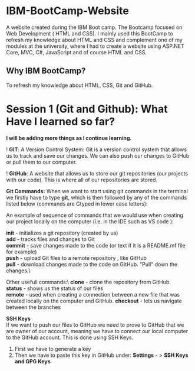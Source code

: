 # IBM-BootCamp-Website
A website created during the IBM Boot camp. The Bootcamp focused on Web Development ( HTML and CSS). 
I mainly used this BootCamp to refresh my knowledge about HTML and CSS and complement one of my modules at the university, where I had to create a website using ASP.NET Core, MVC, C#, JavaScript and of course HTML and CSS.

## Why IBM BootCamp? 

To refresh my knowledge about HTML, CSS, Git and GitHub.

# Session 1 (Git and Github): What Have I learned so far? 

**I will be adding more things as I continue learning.** 

! **GIT**: 
A Version Control System: Git is a version control system that allows us to track and save our changes. We can also push our changes to GitHub or pull them to our computer. 

! **GitHub**: 
A website that allows us to store our git repositories (our projects with our code). This is where all of our repositories are stored. 

**Git Commands:** 
When we want to start using git commands in the terminal we firstly have to type **git**, which is then followed by any of the commands listed below (commands are Gtyped in lower case letters):

An example of sequence of commands that we would use when creating our project locally on the computer (i.e. in the IDE such as VS code ):

**init** - initializes a git repository (created by us)\
**add** - tracks files and changes to Git\
**commit** - save changes made to the code (or text if it is a README.mf file for example)\
**push** - upload Git files to a remote repository , like GitHub\
**pull** - download changes made to the code on GitHub. "Pull" down the changes.\

Other usefull commands:\ 
**clone** - clone the repository from GitHub.\
**status** - shows us the status of our files\
**remote** - used when creating a connection between a new file that was created locally on the computer and GitHub. 
**checkout** - lets us navigate between the branches 

**SSH Keys**\
If we want to push our files to GitHub we need to prove to GitHub that we are owner of our account, meaning we have to connect our local computer to the GitHub account. This is done using SSH Keys. 

1. First we have to generate a key 
2. Then we have to paste this key in GitHub under: **Settings** - > **SSH Keys and GPG Keys**




